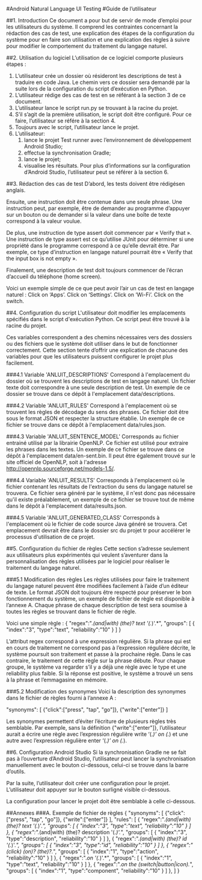 #Android Natural Language UI Testing
#Guide de l’utilisateur

##1. Introduction
Ce document a pour but de servir de mode d’emploi pour les utilisateurs du système. Il comprend les contraintes concernant la rédaction des cas de test, une explication des étapes de la configuration du système pour en faire son utilisation et une explication des règles à suivre pour modifier le comportement du traitement du langage naturel.

##2. Utilisation du logiciel
L’utilisation de ce logiciel comporte plusieurs étapes :
1. L’utilisateur crée un dossier où résideront les descriptions de test à traduire en code Java. Le chemin vers ce dossier sera demandé par la suite lors de la configuration du script d’exécution en Python.
2. L’utilisateur rédige des cas de test en se référant à la section 3 de ce document.
3. L’utilisateur lance le script run.py se trouvant à la racine du projet.
4. S’il s’agit de la première utilisation, le script doit être configuré. Pour ce faire, l’utilisateur se référe à la section 4.
5. Toujours avec le script, l’utilisateur lance le projet.
6. L’utilisateur:
   1. lance le projet Test runner avec l’environnement de développement Android Studio;
   2. effectue la synchronisation Gradle;
   3. lance le projet;
   4. visualise les résultats.
Pour plus d’informations sur la configuration d’Android Studio, l’utilisateur peut se référer à la section 6.

##3. Rédaction des cas de test
D’abord, les tests doivent être rédigésen anglais.

Ensuite, une instruction doit être contenue dans une seule phrase. Une instruction peut, par exemple, être de demander au programme d’appuyer sur un bouton ou de demander si la valeur dans une boîte de texte correspond à la valeur voulue.

De plus, une instruction de type assert doit commencer par « Verify that ». Une instruction de type assert est ce qu’utilise JUnit pour déterminer si une propriété dans le programme correspond à ce qu’elle devrait être. Par exemple, ce type d’instruction en langage naturel pourrait être « Verify that the input box is not empty ».

Finalement, une description de test doit toujours commencer de l’écran d’accueil du téléphone (home screen).

Voici un exemple simple de ce que peut avoir l’air un cas de test en langage naturel : Click on ‘Apps’. Click on ‘Settings’. Click on ‘Wi-Fi’. Click on the switch.

##4. Configuration du script
L'utilisateur doit modifier les emplacements spécifiés dans le script d'exécution Python. Ce script peut être trouvé à la racine du projet.

Ces variables correspondent a des chemins nécessaires vers des dossiers ou des fichiers que le système doit utiliser dans le but de fonctionner correctement. Cette section tente d’offrir une explication de chacune des variables pour que les utilisateurs puissent configurer le projet plus facilement.

###4.1 Variable 'ANLUIT_DESCRIPTIONS'
Correspond à l'emplacement du dossier où se trouvent les descriptions de test en langage naturel. Un fichier texte doit correspondre à une seule description de test. Un exemple de ce dossier se trouve dans ce dépôt à l'emplacement data/descriptions.

###4.2 Variable 'ANLUIT_RULES'
Correspond à l'emplacement où se trouvent les règles de décodage du sens des phrases. Ce fichier doit être sous le format JSON et respecter la structure établie. Un exemple de ce fichier se trouve dans ce dépôt à l'emplacement data/rules.json.

###4.3 Variable 'ANLUIT_SENTENCE_MODEL'
Corresponds au fichier entrainé utilisé par la librairie OpenNLP. Ce fichier est utilisé pour extraire les phrases dans les textes. Un exemple de ce fichier se trouve dans ce dépôt à l'emplacement data/en-sent.bin. Il peut être également trouvé sur le site officiel de OpenNLP, soit à l'adresse http://opennlp.sourceforge.net/models-1.5/.

###4.4 Variable 'ANLUIT_RESULTS'
Corresponds à l'emplacement où le fichier contenant les résultats de l'extraction du sens du langage naturel se trouvera. Ce fichier sera généré par le système, il n'est donc pas nécessaire qu'il existe préalablement, un exemple de ce fichier se trouve tout de même dans le dépôt à l'emplacement data/results.json.

###4.5 Variable 'ANLUIT_GENERATED_CLASS'
Corresponds à l'emplacement où le fichier de code source Java généré se trouvera. Cet emplacement devrait être dans le dossier src du projet tr pour accélérer le processus d'utilisation de ce projet.

##5. Configuration du fichier de règles
Cette section s’adresse seulement aux utilisateurs plus expérimentés qui veulent s’aventurer dans la personnalisation des règles utilisées par le logiciel pour réaliser le traitement du langage naturel.

###5.1 Modification des règles
Les règles utilisées pour faire le traitement du langage naturel peuvent être modifiées facilement à l’aide d’un éditeur de texte. Le format JSON doit toujours être respecté pour préserver le bon fonctionnement du système, un exemple de fichier de règle est disponible à l’annexe A. Chaque phrase de chaque description de test sera soumise à toutes les règles se trouvant dans le fichier de règle.

Voici une simple règle :
{
        "regex":".*(and|with) (the)? text '(.*)'.*",
        "groups":
        [
                {
                        "index":"3",
                        "type":"text",
                        "reliability":"10"
                }
        ]
}

L’attribut regex correspond à une expression régulière. Si la phrase qui est en cours de traitement ne correspond pas à l’expression régulière décrite, le système poursuit son traitement et passe à la prochaine règle. Dans le cas contraire, le traitement de cette règle sur la phrase débute. Pour chaque groupe, le système va regarder s’il y a déjà une règle avec le type et une reliability plus faible. Si la réponse est positive, le système a trouvé un sens à la phrase et l’emmagasine en mémoire.

###5.2 Modification des synonymes
Voici la description des synonymes dans le fichier de règles fourni à l’annexe A :

"synonyms":
[
        {"click":["press", "tap", "go"]},
        {"write":["enter"]}
]

Les synonymes permettent d’éviter l’écriture de plusieurs règles très semblable. Par exemple, sans la définition {"write":["enter"]}, l’utilisateur aurait a écrire une règle avec l’expression régulière write ‘(.*)’ on (.*) et une autre avec l’expression régulière enter ‘(.*)’ on (.*).

##6. Configuration Android Studio
Si la synchronisation Gradle ne se fait pas à l’ouverture d’Android Studio, l’utilisateur peut lancer la synchronisation manuellement avec le bouton ci-dessous, celui-ci se trouve dans la barre d’outils.

Par la suite, l’utilisateur doit créer une configuration pour le projet. L’utilisateur doit appuyer sur le bouton surligné visible ci-dessous.

La configuration pour lancer le projet doit être semblable à celle ci-dessous.

##Annexes
###A. Exemple de fichier de règles
{
        "synonyms":
        [
                {"click":["press", "tap", "go"]},
                {"write":["enter"]}
        ],
        "rules":
        [
                {
                        "regex":".*(and|with) (the)? text '(.*)'.*",
                        "groups":
                        [
                                {
                                        "index":"3",
                                        "type":"text",
                                        "reliability":"10"
                                }
                        ]
                },
                {
                        "regex":".*(and|with) (the)? description '(.*)'.*",
                        "groups":
                        [
                                {
                                        "index":"3",
                                        "type":"description",
                                        "reliability":"10"
                                }
                        ]
                },
                {
                        "regex":".*(and|with) (the)? id '(.*)'.*",
                        "groups":
                        [
                                {
                                        "index":"3",
                                        "type":"id",
                                        "reliability":"10"
                                }
                        ]
                },
                {
                        "regex":"(click) (on)? (the)?.*",
                        "groups":
                        [
                                {
                                        "index":"1",
                                        "type":"action",
                                        "reliability":"10"
                                }
                        ]
                },
                {
                        "regex":".*on '(.*)'.*",
                        "groups":
                        [
                                {
                                        "index":"1",
                                        "type":"text",
                                        "reliability":"10"
                                }
                        ]
                },
                {
                        "regex":".*on the (switch|button|icon).*",
                        "groups":
                        [
                                {
                                        "index":"1",
                                        "type":"component",
                                        "reliability":"10"
                                }
                        ]
                },
        ]
}